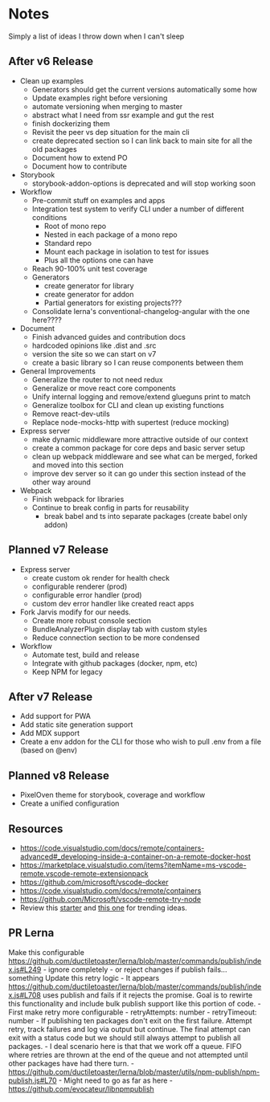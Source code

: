 # Notes
Simply a list of ideas I throw down when I can't sleep

## After v6 Release
* Clean up examples
    * Generators should get the current versions automatically some how
    * Update examples right before versioning
    * automate versioning when merging to master
    * abstract what I need from ssr example and gut the rest
    * finish dockerizing them
    * Revisit the peer vs dep situation for the main cli
    * create deprecated section so I can link back to main site for all the old packages
    * Document how to extend PO
    * Document how to contribute
* Storybook
    * storybook-addon-options is deprecated and will stop working soon
* Workflow
    * Pre-commit stuff on examples and apps
    * Integration test system to verify CLI under a number of different conditions
        * Root of mono repo
        * Nested in each package of a mono repo
        * Standard repo
        * Mount each package in isolation to test for issues
        * Plus all the options one can have
    * Reach 90-100% unit test coverage
    * Generators
        * create generator for library
        * create generator for addon
        * Partial generators for existing projects???
    * Consolidate lerna's conventional-changelog-angular with the one here????
* Document
    * Finish advanced guides and contribution docs
    * hardcoded opinions like .dist and .src
    * version the site so we can start on v7
    * create a basic library so I can reuse components between them
* General Improvements
    * Generalize the router to not need redux
    * Generalize or move react core components
    * Unify internal logging and remove/extend glueguns print to match
    * Generalize toolbox for CLI and clean up existing functions
    * Remove react-dev-utils
    * Replace node-mocks-http with supertest (reduce mocking)
* Express server
    * make dynamic middleware more attractive outside of our context
    * create a common package for core deps and basic server setup
    * clean up webpack middleware and see what can be merged, forked and moved into this section
    * improve dev server so it can go under this section instead of the other way around
* Webpack
    * Finish webpack for libraries 
    * Continue to break config in parts for reusability
        * break babel and ts into separate packages (create babel only addon)

## Planned v7 Release
* Express server
    * create custom ok render for health check
    * configurable renderer (prod)
    * configurable error handler (prod)
    * custom dev error handler like created react apps
* Fork Jarvis modify for our needs.
    + Create more robust console section
    + BundleAnalyzerPlugin display tab with custom styles
    + Reduce connection section to be more condensed 
* Workflow
    * Automate test, build and release
    * Integrate with github packages (docker, npm, etc)
    * Keep NPM for legacy

## After v7 Release
* Add support for PWA
* Add static site generation support
* Add MDX support
* Create a env addon for the CLI for those who wish to pull .env from a file (based on @env)

## Planned v8 Release
* PixelOven theme for storybook, coverage and workflow
* Create a unified configuration

## Resources
* https://code.visualstudio.com/docs/remote/containers-advanced#_developing-inside-a-container-on-a-remote-docker-host
* https://marketplace.visualstudio.com/items?itemName=ms-vscode-remote.vscode-remote-extensionpack
* https://github.com/microsoft/vscode-docker
* https://code.visualstudio.com/docs/remote/containers
* https://github.com/Microsoft/vscode-remote-try-node
* Review this [starter](https://github.com/bitjson/typescript-starter) and [this one](https://github.com/alexjoverm/typescript-library-starter) for trending ideas.


## PR Lerna
Make this configurable https://github.com/ductiletoaster/lerna/blob/master/commands/publish/index.js#L249
    - ignore completely
    - or reject changes if publish fails... something
Update this retry logic
    - It appears https://github.com/ductiletoaster/lerna/blob/master/commands/publish/index.js#L708 uses publish and fails if it rejects the promise. Goal is to rewirte this functionality and include bulk publish support like this portion of code.
    - First make retry more configurable 
        - retryAttempts: number
        - retryTimeout: number
        - If publishing ten packages don't exit on the first failure. Attempt retry, track failures and log via output but continue. The final attempt can exit with a status code but we should still always attempt to publish all packages.
            - I deal scenario here is that that we work off a queue. FIFO where retries are thrown at the end of the queue and not attempted until other packages have had there turn.
    - https://github.com/ductiletoaster/lerna/blob/master/utils/npm-publish/npm-publish.js#L70
    - Might need to go as far as here
        - https://github.com/evocateur/libnpmpublish
